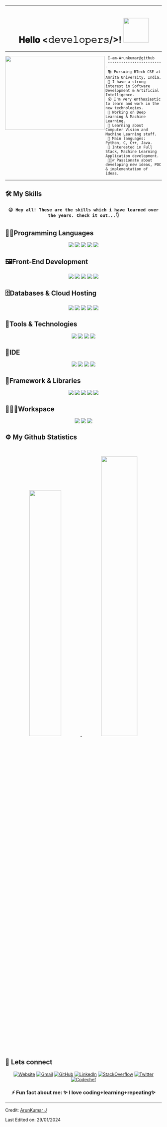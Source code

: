 
<meta name="viewport" content="width=device-width, initial-scale=1.0">
<meta name="viewport" content="height=device-height, initial-scale=1.0">


<div align="center">
<hr>
<h1> 𝐇𝐞𝐥𝐥𝐨 <𝚍𝚎𝚟𝚎𝚕𝚘𝚙𝚎𝚛𝚜/>! <img src="https://c.tenor.com/WF1XMVRhtj0AAAAC/tenor.gif" width="80px"></h2> <a href="https://github.com/22arun11/About-Me/"> </a> 

</div>

<hr>
<div>

<img src="https://i.pinimg.com/originals/4a/70/5e/4a705e028bb9f5d50995e68c791fb10a.gif" height='237px'  width="320" align='left'>

```
 I-am-Arunkumar@github 
 -------------------------
 📚 Pursuing BTech CSE at Amrita University, India.
 📝 I have a strong interest in Software Development & Artificial Intelligence.
 😲 I'm very enthusiastic to learn and work in the new technologies.
 🔭 Working on Deep Learning & Machine Learning.
 🌱 Learning about Computer Vision and Machine Learning stuff.
 🌟 Main languages: Python, C, C++, Java.
 🚩 Interested in Full Stack, Machine Learning Application development.
 🤹🏽‍♂️ Passionate about developing new ideas, POC & implementation of ideas.
```

<hr >

</div>

## 🛠️ My Skills

 <h3 align="center" font-weight="bold" >

	😉 Hey all! These are the skills which i have learned over the years. Check it out...👇
	
</h3>
 <!-- <h3 align="center">⚡ Fun fact about me: ✨ I love coding+learning+repeating✨</h3> -->

<p >
<div align="center">
<h2 align=left>👨‍💻Programming Languages</h2>
  <img src="https://img.shields.io/badge/-Python-336699?style=for-the-badge&logo=python&logoColor=f0f0f5&labelColor=282828">
  <img src="https://img.shields.io/badge/-Java-ad0a00?style=for-the-badge&logo=openjdk&logoColor=f0f0f5&labelColor=282828">
  <img src="https://img.shields.io/badge/-C-800080?style=for-the-badge&logo=c&logoColor=666670&labelColor=282828">
  <img src="https://img.shields.io/badge/-C++-d93b1f?style=for-the-badge&logo=cplusplus&logoColor=666670&labelColor=282828">
  <img src="https://img.shields.io/badge/-ASM-a65942?style=for-the-badge&logo=assemblyscript&logoColor=666670&labelColor=282828">

  <!-- https://github.com/simple-icons/simple-icons/blob/develop/slugs.md !-->
 
<br/>
<!--<img src="https://img.shields.io/badge/-Java-4c8099?style=for-the-badge&logo=openjdk&logoColor=FF7F50&labelColor=282828">-->
</div>

<div align="center">
<h2 align=left>🖼️Front-End Development </h2>
  <img src="https://img.shields.io/badge/-HTML-d92626?style=for-the-badge&logo=html5&logoColor=f0f0f5&labelColor=282828">
  <img src="https://img.shields.io/badge/-CSS-2e5ce3?style=for-the-badge&logo=css3&logoColor=f0f0f5&labelColor=282828">
  <img src="https://img.shields.io/badge/-JavaSrcipt-ffdb1f?style=for-the-badge&logo=javascript&logoColor=f0f0f5&labelColor=282828">
  <img src="https://img.shields.io/badge/-Streamlit-808080?style=for-the-badge&logo=javascript&logoColor=f0f0f5&labelColor=282828">
  <img src="https://img.shields.io/badge/-ReactJS-87CEEB?style=for-the-badge&logo=javascript&logoColor=f0f0f5&labelColor=282828">
  
 <!-- https://github.com/simple-icons/simple-icons/blob/develop/slugs.md !-->
 
<br/>

</div>

<div align="center">
<h2 align=left>🗄️Databases & Cloud Hosting</h2>
  <img src="https://img.shields.io/badge/-Git.io-00ab8c?style=for-the-badge&logo=githubpages&logoColor=f0f0f5&labelColor=282828">
  <img src="https://img.shields.io/badge/-sqlite-663dc2?style=for-the-badge&logo=sqlite&logoColor=f0f0f5&labelColor=282828">
  <img src="https://img.shields.io/badge/-aws-a65942?style=for-the-badge&logo=amazonaws&logoColor=f0f0f5&labelColor=282828">
  <img src="https://img.shields.io/badge/-MySql-1c708f?style=for-the-badge&logo=mysql&logoColor=f0f0f5&labelColor=282828">
  <img src="https://img.shields.io/badge/-MongoDB-006400?style=for-the-badge&logo=javascript&logoColor=f0f0f5&labelColor=282828">
 <!-- https://github.com/simple-icons/simple-icons/blob/develop/slugs.md !-->
 
<br/>

</div>

<div align="center">
<h2 align=left>💼Tools & Technologies</h2>
  <img src="https://img.shields.io/badge/-so-FF6F00?style=for-the-badge&logo=stackoverflow&logoColor=f0f0f5&labelColor=282828">
  <img src="https://img.shields.io/badge/-git-b2004d?style=for-the-badge&logo=git&logoColor=f0f0f5&labelColor=282828">
<img src="https://img.shields.io/badge/-llm-336699?style=for-the-badge&logo=javascript&logoColor=f0f0f5&labelColor=282828">
  <img src="https://img.shields.io/badge/-linux-FCC624?style=for-the-badge&logo=linux&logoColor=f0f0f5&labelColor=282828">
 <!-- https://github.com/simple-icons/simple-icons/blob/develop/slugs.md !-->
 
<br/>

</div>

<div align="center">
<h2 align=left>🌱IDE</h2>
  <img src="https://img.shields.io/badge/-Vs code-0078d7?style=for-the-badge&logo=visualstudiocode&logoColor=f0f0f5&labelColor=282828">
  <img src="https://img.shields.io/badge/-jupyter-ff661a?style=for-the-badge&logo=jupyter&logoColor=f0f0f5&labelColor=282828">
  <img src="https://img.shields.io/badge/-Vim-23FA0F00?style=for-the-badge&logo=vim&logoColor=f0f0f5&labelColor=282828">
  <img src="https://img.shields.io/badge/-Android Studio-ffdb1f?style=for-the-badge&logo=javascript&logoColor=f0f0f5&labelColor=282828">
  
 <!-- https://github.com/simple-icons/simple-icons/blob/develop/slugs.md !-->
 
<br/>

</div>

<div align="center">
<h2 align=left>🧰Framework & Libraries</h2>
  	<img src="https://img.shields.io/badge/-Django-d92626?style=for-the-badge&logo=javascript&logoColor=f0f0f5&labelColor=282828">
	<img src="https://img.shields.io/badge/-NextJS-333333?style=for-the-badge&logo=javascript&logoColor=f0f0f5&labelColor=282828">
	<img src="https://img.shields.io/badge/-NodeJS-43853D?style=for-the-badge&logo=javascript&logoColor=f0f0f5&labelColor=282828">
	<img src="https://img.shields.io/badge/-Streamlit-4A4A8D?style=for-the-badge&logo=javascript&logoColor=f0f0f5&labelColor=282828">
	<img src="https://img.shields.io/badge/-Chainlit-ffdb1f?style=for-the-badge&logo=javascript&logoColor=f0f0f5&labelColor=282828">
<!-- 	<img src="https://img.shields.io/badge/-Streamlit-ffdb1f?style=for-the-badge&logo=javascript&logoColor=f0f0f5&labelColor=282828"> -->
 <!-- https://github.com/simple-icons/simple-icons/blob/develop/slugs.md !-->
 
<br/>

</div>

<div align="center">
<h2 align=left>👨🏽‍💻Workspace</h2>
  <img src="https://img.shields.io/badge/-Android-38d133?style=for-the-badge&logo=android&logoColor=f0f0f5&labelColor=282828">
  <img src="https://img.shields.io/badge/-windows-0078D6?style=for-the-badge&logo=windows&logoColor=f0f0f5&labelColor=282828">
  <img src="https://img.shields.io/badge/-linux-FCC624?style=for-the-badge&logo=linux&logoColor=f0f0f5&labelColor=282828">
 <!-- https://github.com/simple-icons/simple-icons/blob/develop/slugs.md !-->
 
<br/>

</div>
</p>

## ⚙️ My Github Statistics

<br/>
<p align="center">
  <a href="https://22arun11.dev/">
  <img width="45%" height="auto" src="https://github-readme-stats.vercel.app/api?username=22arun11&show_icons=true&theme=gruvbox&hide_border=true" />
    <img width="48%" height="auto" src="https://github-readme-streak-stats.herokuapp.com/?user=22arun11&theme=gruvbox&hide_border=true" />
  </a>
</p>
<br>



<!--
[![Ashutosh's github activity graph](https://github-readme-activity-graph.cyclic.app/graph?username=22arun11&theme=gruvbox)](https://github.com/ashutosh00710/github-readme-activity-graph)!
<br/>
-->


## 🙋 Lets connect

<p align="center">
  <a href="#"><img src="https://img.icons8.com/bubbles/50/000000/web.png" alt="Website"/></a>
	<a href="mailto:arunkumar22112003@gmail.com"><img src="https://img.icons8.com/bubbles/50/000000/gmail.png" alt="Gmail"/></a>
	<a href="https://github.com/22arun11"><img src="https://img.icons8.com/bubbles/50/000000/github.png" alt="GitHub"/></a>
	<a href="https://www.linkedin.com/in/arunkumar-j-2a1964216/"><img src="https://img.icons8.com/bubbles/50/000000/linkedin.png" alt="LinkedIn"/></a>
	<a href="https://stackoverflow.com/users/19720310/arunkumar-j"><img src="https://img.icons8.com/bubbles/50/000000/stack.png" alt="StackOverflow"/></a>
	<a href="https://twitter.com/22_ARUN_11"><img src="https://img.icons8.com/bubbles/50/000000/twitter-squared.png" alt="Twitter"/></a>
	<a href="#"><img src="https://img.icons8.com/bubbles/50/000000/codechef.png" alt="Codechef"/></a>
	
	
	
</p>
<h3 align="center">⚡ Fun fact about me: ✨ I love coding+learning+repeating✨</h3>
<hr/>
</html>

Credit: [ArunKumar J](https://github.com/22arun11)

Last Edited on: 29/01/2024
